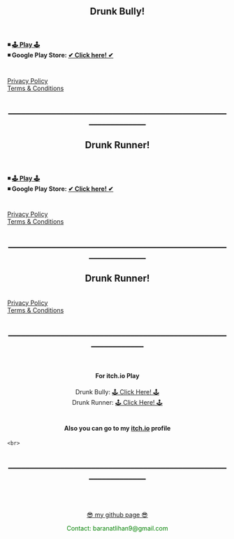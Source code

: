 <html>

  <center><h2> Drunk Bully! </h2> </center>
  <br>
    <h4>
   ◾ <A HREF="pages/DrunkBullyWebGL.html"> 🕹 Play 🕹</A>
    <br>
   ◾ Google Play Store: <a href ="https://play.google.com/store/apps/details?id=com.BaboliGames.DrunkBully">✔ Click here! ✔</a>
    </h4>
  <br>
  <A HREF="pages/DrunkBullyPrivacy.html">Privacy Policy</A>
  <br>
  <A HREF="pages/DrunkBullyTermsCondition.html">Terms & Conditions</A>
  <center><h2>_______________________________________________________________</h2> </center>
  <center><h2> Drunk Runner! </h2> </center>
  <br>
    <h4>
   ◾ <A HREF="pages/DrunkRunnerWebGL.html"> 🕹 Play 🕹</A>
    <br>
   ◾ Google Play Store: <a href ="https://play.google.com/store/apps/details?id=com.BaboliGames.DrunkRunner">✔ Click here! ✔</a>
    </h4>
  <br>
  <A HREF="pages/DrunkRunnerPrivacy.html">Privacy Policy</A>
  <br>
  <A HREF="pages/DrunkRunnerTermsCondition.html">Terms & Conditions</A>

  <center><h2>_______________________________________________________________</h2> </center>
  <center><h2> Drunk Runner! </h2> </center>
  <br>
  <A HREF="pages/SpaceKickPrivacy.html">Privacy Policy</A>
  <br>
  <A HREF="pages/SpaceKickTermsCondition.html">Terms & Conditions</A>
  <br>  
  <center><h2>______________________________________________________________</h2> </center>
    <br>
          <center><h4>For itch.io Play</h4></center>
          <center> Drunk Bully: <a href = "https://baranbaboli.itch.io/drunkbully"> 🕹  Click Here!  🕹</a><br></center>
          <center> Drunk Runner: <a href = "https://baranbaboli.itch.io/drunkrunner"> 🕹  Click Here!  🕹</a><br></center>
          <br>
          <center><h4>Also you can go to my <a href="https://baranbaboli.itch.io">itch.io</a> profile</h4></center>
  
    <br>
  <center><h2>_______________________________________________________________</h2> </center>
  
  <br>  
  <br><br>
  <center><a href="https://github.com/Baranbaboli">  😎  my github page  😎</a><p style = "color:green">Contact: baranatlihan9@gmail.com</p></center>

</html>
